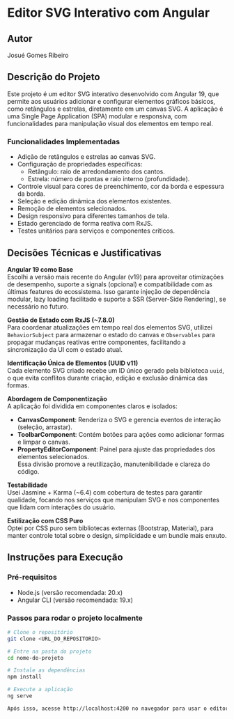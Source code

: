 # Editor SVG Interativo com Angular

## Autor  
Josué Gomes Ribeiro

## Descrição do Projeto  
Este projeto é um editor SVG interativo desenvolvido com Angular 19, que permite aos usuários adicionar e configurar elementos gráficos básicos, como retângulos e estrelas, diretamente em um canvas SVG. A aplicação é uma Single Page Application (SPA) modular e responsiva, com funcionalidades para manipulação visual dos elementos em tempo real.

### Funcionalidades Implementadas  
- Adição de retângulos e estrelas ao canvas SVG.  
- Configuração de propriedades específicas:  
  - Retângulo: raio de arredondamento dos cantos.  
  - Estrela: número de pontas e raio interno (profundidade).  
- Controle visual para cores de preenchimento, cor da borda e espessura da borda.  
- Seleção e edição dinâmica dos elementos existentes.  
- Remoção de elementos selecionados.  
- Design responsivo para diferentes tamanhos de tela.  
- Estado gerenciado de forma reativa com RxJS.  
- Testes unitários para serviços e componentes críticos.

## Decisões Técnicas e Justificativas

**Angular 19 como Base**  
Escolhi a versão mais recente do Angular (v19) para aproveitar otimizações de desempenho, suporte a signals (opcional) e compatibilidade com as últimas features do ecossistema. Isso garante injeção de dependência modular, lazy loading facilitado e suporte a SSR (Server-Side Rendering), se necessário no futuro.

**Gestão de Estado com RxJS (~7.8.0)**  
Para coordenar atualizações em tempo real dos elementos SVG, utilizei `BehaviorSubject` para armazenar o estado do canvas e `Observables` para propagar mudanças reativas entre componentes, facilitando a sincronização da UI com o estado atual.

**Identificação Única de Elementos (UUID v11)**  
Cada elemento SVG criado recebe um ID único gerado pela biblioteca `uuid`, o que evita conflitos durante criação, edição e exclusão dinâmica das formas.

**Abordagem de Componentização**  
A aplicação foi dividida em componentes claros e isolados:  
- **CanvasComponent**: Renderiza o SVG e gerencia eventos de interação (seleção, arrastar).  
- **ToolbarComponent**: Contém botões para ações como adicionar formas e limpar o canvas.  
- **PropertyEditorComponent**: Painel para ajuste das propriedades dos elementos selecionados.  
Essa divisão promove a reutilização, manutenibilidade e clareza do código.

**Testabilidade**  
Usei Jasmine + Karma (~6.4) com cobertura de testes para garantir qualidade, focando nos serviços que manipulam SVG e nos componentes que lidam com interações do usuário.

**Estilização com CSS Puro**  
Optei por CSS puro sem bibliotecas externas (Bootstrap, Material), para manter controle total sobre o design, simplicidade e um bundle mais enxuto.

## Instruções para Execução

### Pré-requisitos  
- Node.js (versão recomendada: 20.x)  
- Angular CLI (versão recomendada: 19.x)  

### Passos para rodar o projeto localmente  

```bash
# Clone o repositório
git clone <URL_DO_REPOSITORIO>

# Entre na pasta do projeto
cd nome-do-projeto

# Instale as dependências
npm install

# Execute a aplicação
ng serve

Após isso, acesse http://localhost:4200 no navegador para usar o editor SVG.
